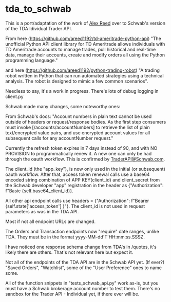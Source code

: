 # tda_to_schwab
This is a port/adaptation of the work of [Alex Reed](https://github.com/areed1192) over to Schwab's version of the TDA Idividual Trader API.

From here (https://github.com/areed1192/td-ameritrade-python-api) 
"The unofficial Python API client library for TD Ameritrade allows individuals with TD Ameritrade accounts to manage trades, pull historical and real-time data, manage their accounts, create and modify orders all using the Python programming language."

and here (https://github.com/areed1192/python-trading-robot) 
"A trading robot written in Python that can run automated strategies using a technical analysis. The robot is designed to mimic a few common scenarios".

Needless to say, it's a work in progress. There's lots of debug logging in client.py

Schwab made many changes, some noteworthy ones:

From Schwab's docs:
"Account numbers in plain text cannot be used outside of headers or request/response bodies. As the first step consumers must invoke [/accounts/accountNumbers] to retrieve the list of plain text/encrypted value pairs, and use encrypted account values for all subsequent calls for any accountNumber request."

Currently the refresh token expires in 7 days instead of 90, and with NO PROVISION to programmatically renew it. A new one can only be had through the oauth workflow. This is confirmed by TraderAPI@Schwab.com.

The client_id (the "app_key"), is now only used in the initial (or subsequent) oauth workflow. After that, access token renewal calls use a base64 encoded string combination of APP KEY(client_id) and client_secret from the Schwab developer "app" registration in the header as {"Authorization": f"Basic {self.base64_client_id}}.

All other api endpoint calls use headers = {"Authorization": f"Bearer {self.state['access_token'] }"}. The client_id is not used in request parameters as was in the TDA API.

Most if not all endpoint URLs are changed.

The Orders and Transaction endpoints now "require" date ranges, unlike TDA. They must be in the format yyyy-MM-dd'T'HH:mm:ss.SSSZ.

I have noticed one response schema change from TDA's in /quotes, it's likely there are others. That's not relevant here but expect it.

Not all of the endpoints of the TDA API are in the Schwab API yet. (If ever?) "Saved Orders", "Watchlist", some of the "User Preference" ones to name some.

All of the function snippets in "tests_schwab_api.py" work as-is, but you must have a Schwab brokerage account number to test them. There's no sandbox for the Trader API - Individual yet, if there ever will be.
